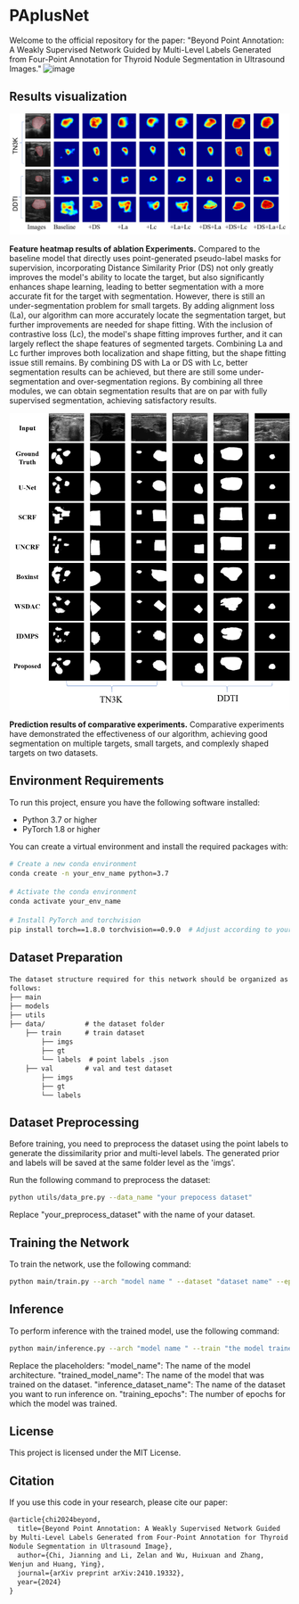 # PAplusNet

Welcome to the official repository for the paper: "Beyond Point Annotation: A Weakly Supervised Network Guided by Multi-Level Labels Generated from Four-Point Annotation for Thyroid Nodule Segmentation in Ultrasound Images."
![image](https://github.com/user-attachments/assets/4fec8f5f-8fc8-448e-8b87-0eb978b61806)

## Results visualization
<div style="text-align: center;">
  <img src="ablation_heatmap.png" width="900"  />
</div>

**Feature heatmap results of ablation Experiments.** Compared to the baseline model that directly uses point-generated pseudo-label masks for supervision, incorporating Distance Similarity Prior (DS) not only greatly improves the model's ability to locate the target, but also significantly enhances shape learning, leading to better segmentation with a more accurate fit for the target with segmentation. However, there is still an under-segmentation problem for small targets. By adding alignment loss (La), our algorithm can more accurately locate the segmentation target, but further improvements are needed for shape fitting. With the inclusion of contrastive loss (Lc), the model's shape fitting improves further, and it can largely reflect the shape features of segmented targets. Combining La and Lc further improves both localization and shape fitting, but the shape fitting issue still remains. By combining DS with La or DS with Lc, better segmentation results can be achieved, but there are still some under-segmentation and over-segmentation regions. By combining all three modules, we can obtain segmentation results that are on par with fully supervised segmentation, achieving satisfactory results.

<div style="text-align: center;">
  <img src="comparation_results.png" width="860" />
</div>

**Prediction results of comparative experiments.** Comparative experiments have demonstrated the effectiveness of our algorithm, achieving good segmentation on multiple targets, small targets, and complexly shaped targets on two datasets.


## Environment Requirements

To run this project, ensure you have the following software installed:
- Python 3.7 or higher
- PyTorch 1.8 or higher

You can create a virtual environment and install the required packages with:

```bash
# Create a new conda environment
conda create -n your_env_name python=3.7

# Activate the conda environment
conda activate your_env_name

# Install PyTorch and torchvision
pip install torch==1.8.0 torchvision==0.9.0  # Adjust according to your CUDA version
```


## Dataset Preparation
```
The dataset structure required for this network should be organized as follows:
├── main
├── models
├── utils
├── data/          # the dataset folder
    ├── train      # train dataset
        ├── imgs    
        ├── gt      
        └── labels  # point labels .json
    ├── val        # val and test dataset
        ├── imgs
        ├── gt
        └── labels
```

## Dataset Preprocessing
Before training, you need to preprocess the dataset using the point labels to generate the dissimilarity prior and multi-level labels. The generated prior and labels will be saved at the same folder level as the 'imgs'.

Run the following command to preprocess the dataset:
```bash
python utils/data_pre.py --data_name "your prepocess dataset"
```
Replace "your_preprocess_dataset" with the name of your dataset.

## Training the Network
To train the network, use the following command:
```bash
python main/train.py --arch "model name " --dataset "dataset name" --epochs "training epochs"
```

## Inference
To perform inference with the trained model, use the following command:
```bash
python main/inference.py --arch "model name " --train "the model trained on which dataset" --dataset "inference dataset name" --epochs "training epochs"
```
Replace the placeholders:
"model_name": The name of the model architecture.
"trained_model_name": The name of the model that was trained on the dataset.
"inference_dataset_name": The name of the dataset you want to run inference on.
"training_epochs": The number of epochs for which the model was trained.

## License
This project is licensed under the MIT License.

## Citation
If you use this code in your research, please cite our paper:
```
@article{chi2024beyond,
  title={Beyond Point Annotation: A Weakly Supervised Network Guided by Multi-Level Labels Generated from Four-Point Annotation for Thyroid Nodule Segmentation in Ultrasound Image},
  author={Chi, Jianning and Li, Zelan and Wu, Huixuan and Zhang, Wenjun and Huang, Ying},
  journal={arXiv preprint arXiv:2410.19332},
  year={2024}
}
```
